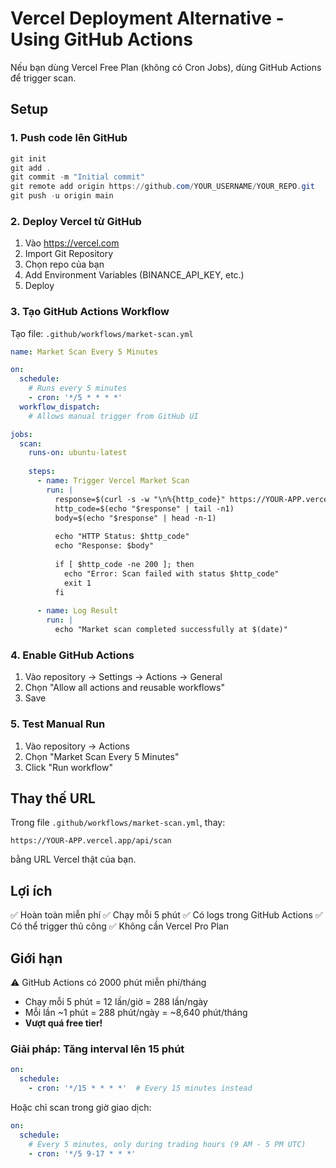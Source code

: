# Vercel Deployment Alternative - Using GitHub Actions

Nếu bạn dùng Vercel Free Plan (không có Cron Jobs), dùng GitHub Actions để trigger scan.

## Setup

### 1. Push code lên GitHub
```powershell
git init
git add .
git commit -m "Initial commit"
git remote add origin https://github.com/YOUR_USERNAME/YOUR_REPO.git
git push -u origin main
```

### 2. Deploy Vercel từ GitHub
1. Vào https://vercel.com
2. Import Git Repository
3. Chọn repo của bạn
4. Add Environment Variables (BINANCE_API_KEY, etc.)
5. Deploy

### 3. Tạo GitHub Actions Workflow

Tạo file: `.github/workflows/market-scan.yml`

```yaml
name: Market Scan Every 5 Minutes

on:
  schedule:
    # Runs every 5 minutes
    - cron: '*/5 * * * *'
  workflow_dispatch:
    # Allows manual trigger from GitHub UI

jobs:
  scan:
    runs-on: ubuntu-latest
    
    steps:
      - name: Trigger Vercel Market Scan
        run: |
          response=$(curl -s -w "\n%{http_code}" https://YOUR-APP.vercel.app/api/scan)
          http_code=$(echo "$response" | tail -n1)
          body=$(echo "$response" | head -n-1)
          
          echo "HTTP Status: $http_code"
          echo "Response: $body"
          
          if [ $http_code -ne 200 ]; then
            echo "Error: Scan failed with status $http_code"
            exit 1
          fi
      
      - name: Log Result
        run: |
          echo "Market scan completed successfully at $(date)"
```

### 4. Enable GitHub Actions
1. Vào repository → Settings → Actions → General
2. Chọn "Allow all actions and reusable workflows"
3. Save

### 5. Test Manual Run
1. Vào repository → Actions
2. Chọn "Market Scan Every 5 Minutes"
3. Click "Run workflow"

## Thay thế URL
Trong file `.github/workflows/market-scan.yml`, thay:
```
https://YOUR-APP.vercel.app/api/scan
```
bằng URL Vercel thật của bạn.

## Lợi ích
✅ Hoàn toàn miễn phí
✅ Chạy mỗi 5 phút
✅ Có logs trong GitHub Actions
✅ Có thể trigger thủ công
✅ Không cần Vercel Pro Plan

## Giới hạn
⚠️ GitHub Actions có 2000 phút miễn phí/tháng
- Chạy mỗi 5 phút = 12 lần/giờ = 288 lần/ngày
- Mỗi lần ~1 phút = 288 phút/ngày = ~8,640 phút/tháng
- **Vượt quá free tier!**

### Giải pháp: Tăng interval lên 15 phút
```yaml
on:
  schedule:
    - cron: '*/15 * * * *'  # Every 15 minutes instead
```

Hoặc chỉ scan trong giờ giao dịch:
```yaml
on:
  schedule:
    # Every 5 minutes, only during trading hours (9 AM - 5 PM UTC)
    - cron: '*/5 9-17 * * *'
```
